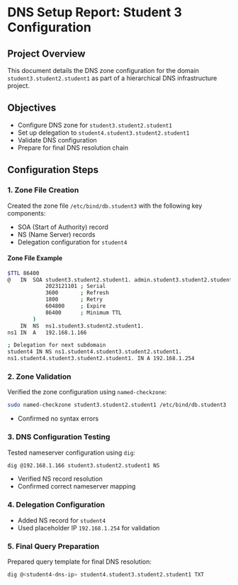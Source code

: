 # DNS Setup Report: Student 3 Configuration

## Project Overview
This document details the DNS zone configuration for the domain `student3.student2.student1` as part of a hierarchical DNS infrastructure project.

## Objectives
- Configure DNS zone for `student3.student2.student1`
- Set up delegation to `student4.student3.student2.student1`
- Validate DNS configuration
- Prepare for final DNS resolution chain

## Configuration Steps

### 1. Zone File Creation
Created the zone file `/etc/bind/db.student3` with the following key components:
- SOA (Start of Authority) record
- NS (Name Server) records
- Delegation configuration for `student4`

#### Zone File Example
```bash
$TTL 86400
@   IN  SOA student3.student2.student1. admin.student3.student2.student1. (
            2023121101 ; Serial
            3600       ; Refresh
            1800       ; Retry
            604800     ; Expire
            86400      ; Minimum TTL
        )
    IN  NS  ns1.student3.student2.student1.
ns1 IN  A   192.168.1.166

; Delegation for next subdomain
student4 IN NS ns1.student4.student3.student2.student1.
ns1.student4.student3.student2.student1. IN A 192.168.1.254
```

### 2. Zone Validation
Verified the zone configuration using `named-checkzone`:
```bash
sudo named-checkzone student3.student2.student1 /etc/bind/db.student3
```
- Confirmed no syntax errors

### 3. DNS Configuration Testing
Tested nameserver configuration using `dig`:
```bash
dig @192.168.1.166 student3.student2.student1 NS
```
- Verified NS record resolution
- Confirmed correct nameserver mapping

### 4. Delegation Configuration
- Added NS record for `student4`
- Used placeholder IP `192.168.1.254` for validation

### 5. Final Query Preparation
Prepared query template for final DNS resolution:
```bash
dig @<student4-dns-ip> student4.student3.student2.student1 TXT
```
